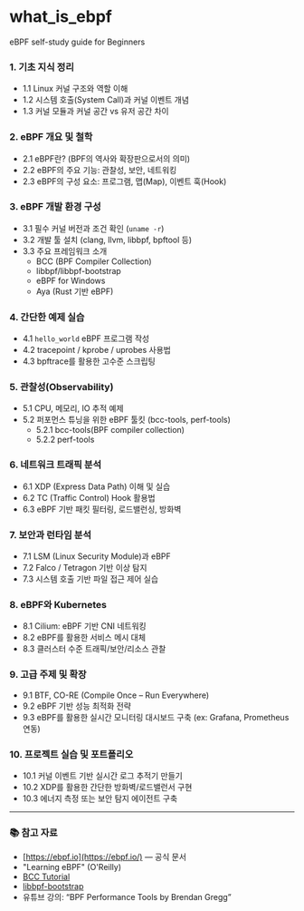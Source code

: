 # what_is_ebpf
eBPF self-study guide for Beginners

### 1. **기초 지식 정리**

- 1.1 Linux 커널 구조와 역할 이해
- 1.2 시스템 호출(System Call)과 커널 이벤트 개념
- 1.3 커널 모듈과 커널 공간 vs 유저 공간 차이

### 2. **eBPF 개요 및 철학**

- 2.1 eBPF란? (BPF의 역사와 확장판으로서의 의미)
- 2.2 eBPF의 주요 기능: 관찰성, 보안, 네트워킹
- 2.3 eBPF의 구성 요소: 프로그램, 맵(Map), 이벤트 훅(Hook)

### 3. **eBPF 개발 환경 구성**

- 3.1 필수 커널 버전과 조건 확인 (`uname -r`)
- 3.2 개발 툴 설치 (clang, llvm, libbpf, bpftool 등)
- 3.3 주요 프레임워크 소개
    - BCC (BPF Compiler Collection)
    - libbpf/libbpf-bootstrap
    - eBPF for Windows
    - Aya (Rust 기반 eBPF)

### 4. **간단한 예제 실습**

- 4.1 `hello_world` eBPF 프로그램 작성
- 4.2 tracepoint / kprobe / uprobes 사용법
- 4.3 bpftrace를 활용한 고수준 스크립팅

### 5. **관찰성(Observability)**

- 5.1 CPU, 메모리, IO 추적 예제
- 5.2 퍼포먼스 튜닝을 위한 eBPF 툴킷 (bcc-tools, perf-tools)
    - 5.2.1 bcc-tools(BPF compiler collection)
    - 5.2.2 perf-tools

### 6. **네트워크 트래픽 분석**

- 6.1 XDP (Express Data Path) 이해 및 실습
- 6.2 TC (Traffic Control) Hook 활용법
- 6.3 eBPF 기반 패킷 필터링, 로드밸런싱, 방화벽

### 7. **보안과 런타임 분석**

- 7.1 LSM (Linux Security Module)과 eBPF
- 7.2 Falco / Tetragon 기반 이상 탐지
- 7.3 시스템 호출 기반 파일 접근 제어 실습

### 8. **eBPF와 Kubernetes**

- 8.1 Cilium: eBPF 기반 CNI 네트워킹
- 8.2 eBPF를 활용한 서비스 메시 대체
- 8.3 클러스터 수준 트래픽/보안/리소스 관찰

### 9. **고급 주제 및 확장**

- 9.1 BTF, CO-RE (Compile Once – Run Everywhere)
- 9.2 eBPF 기반 성능 최적화 전략
- 9.3 eBPF를 활용한 실시간 모니터링 대시보드 구축 (ex: Grafana, Prometheus 연동)

### 10. **프로젝트 실습 및 포트폴리오**

- 10.1 커널 이벤트 기반 실시간 로그 추적기 만들기
- 10.2 XDP를 활용한 간단한 방화벽/로드밸런서 구현
- 10.3 에너지 측정 또는 보안 탐지 에이전트 구축

---

### 📚 참고 자료

- [https://ebpf.io](https://ebpf.io/) — 공식 문서
- "Learning eBPF" (O'Reilly)
- [BCC Tutorial](https://github.com/iovisor/bcc/blob/master/docs/tutorial_bcc_python_developer.md)
- [libbpf-bootstrap](https://github.com/libbpf/libbpf-bootstrap)
- 유튜브 강의: “BPF Performance Tools by Brendan Gregg”
